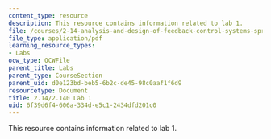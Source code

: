 ```yaml
---
content_type: resource
description: This resource contains information related to lab 1.
file: /courses/2-14-analysis-and-design-of-feedback-control-systems-spring-2014/6f39d6f4606a334de5c12434dfd201c0_MIT2_14S14_Lab_1.pdf
file_type: application/pdf
learning_resource_types:
- Labs
ocw_type: OCWFile
parent_title: Labs
parent_type: CourseSection
parent_uid: d0e123bd-beb5-6b2c-de45-98c0aaf1f6d9
resourcetype: Document
title: 2.14/2.140 Lab 1
uid: 6f39d6f4-606a-334d-e5c1-2434dfd201c0
---
```

This resource contains information related to lab 1.

